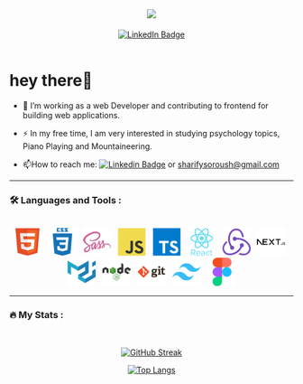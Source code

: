 
<div id="header" align="center">
  <img src="https://media.giphy.com/media/M9gbBd9nbDrOTu1Mqx/giphy.gif" width="100"/>
</div>
<br />
<div id="badges" align="center">
  <a href="https://www.linkedin.com/in/cladux/" target="_blank">
    <img src="https://img.shields.io/badge/LinkedIn-blue?style=for-the-badge&logo=linkedin&logoColor=white" alt="LinkedIn Badge"/>
  </a>
</div>
<br />
<h1>
  hey there👋
</h1>

- :telescope: I’m working as a web Developer and contributing to frontend for building web applications.

- :zap: In my free time, I am very interested in studying psychology topics, Piano Playing and Mountaineering.

- :mailbox:How to reach me: [![Linkedin Badge](https://img.shields.io/badge/-Cladux-blue?style=flat&logo=Linkedin&logoColor=white)](https://www.linkedin.com/in/cladux/)
  or <a href="mailto:sharifysoroush@gmail.com">sharifysoroush@gmail.com </a>

- ---

### :hammer_and_wrench: Languages and Tools :
<br />
<div align="center">
<!--   <img src="https://media.giphy.com/media/v1.Y2lkPTc5MGI3NjExYXFhY2RiaXF5dmtmcnlkODV1b2FlOXJ3eWdhbWRrMDFmb2JtY3R3eSZlcD12MV9pbnRlcm5hbF9naWZfYnlfaWQmY3Q9Zw/xT9IgzoKnwFNmISR8I/giphy.gif"  width="350" height="200"/> -->
</div>
<!-- <br /> -->
<div align="center">
  <img src="https://github.com/devicons/devicon/blob/master/icons/html5/html5-original.svg" title="HTML5" alt="HTML5" width="50" height="50"/>&nbsp;&nbsp;
  <img src="https://github.com/devicons/devicon/blob/master/icons/css3/css3-plain-wordmark.svg"  title="CSS3" alt="CSS3" width="50" height="50"/>&nbsp;&nbsp;
  <img src="https://github.com/devicons/devicon/blob/master/icons/sass/sass-original.svg"  title="Sass" alt="Sass" width="50" height="50"/>&nbsp;&nbsp;
  <img src="https://github.com/devicons/devicon/blob/master/icons/javascript/javascript-original.svg" title="JavaScript" alt="JavaScript" width="50" height="50"/>&nbsp;&nbsp;
  <img src="https://github.com/devicons/devicon/blob/master/icons/typescript/typescript-original.svg" title="TypeScript" alt="TypeScript" width="50" height="50"/>&nbsp;&nbsp;
  <img src="https://github.com/devicons/devicon/blob/master/icons/react/react-original-wordmark.svg" title="React" alt="React" width="50" height="50"/>&nbsp;&nbsp;
  <img src="https://github.com/devicons/devicon/blob/master/icons/redux/redux-original.svg" title="Redux" alt="Redux " width="50" height="50"/>&nbsp;&nbsp;
  <img src="https://github.com/devicons/devicon/blob/master/icons/nextjs/nextjs-original-wordmark.svg" title="Next" alt="Next" width="50" height="50"/>&nbsp;&nbsp;
  <img src="https://github.com/devicons/devicon/blob/master/icons/materialui/materialui-original.svg" title="Material UI" alt="Material-UI" width="50" height="50"/>&nbsp;&nbsp;
  <img src="https://github.com/devicons/devicon/blob/master/icons/nodejs/nodejs-original-wordmark.svg" title="NodeJS" alt="NodeJS" width="50" height="50"/>&nbsp;&nbsp;
  <img src="https://github.com/devicons/devicon/blob/master/icons/git/git-original-wordmark.svg" title="Git" **alt="Git" width="50" height="50"/>&nbsp;&nbsp;
  <img src="https://github.com/devicons/devicon/blob/master/icons/tailwindcss/tailwindcss-plain.svg" title="Tailwind" **alt="Tailwind" width="50" height="50"/>&nbsp;&nbsp;
  <img src="https://github.com/devicons/devicon/blob/master/icons/figma/figma-original.svg" title="Figma" **alt="Figma" width="50" height="50"/>
</div>

---

### :fire: My Stats :
<br />
<div align="center">

[![GitHub Streak](http://github-readme-streak-stats.herokuapp.com?user=Cladux&theme=dark)](https://git.io/streak-stats)

[![Top Langs](https://github-readme-stats.vercel.app/api/top-langs/?username=Cladux&layout=compact&theme=vision-friendly-dark)](https://github.com/anuraghazra/github-readme-stats)
  
</div>

